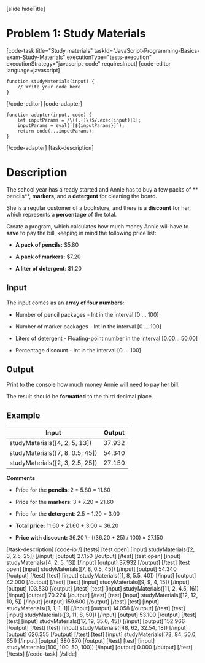 [slide hideTitle]
# Problem 1: Study Materials

[code-task title="Study materials" taskId="JavaScript-Programming-Basics-exam-Study-Materials" executionType="tests-execution" executionStrategy="javascript-code" requiresInput]
[code-editor language=javascript]
```
function studyMaterials(input) {
	// Write your code here
}
```
[/code-editor]
[code-adapter]
```
function adapter(input, code) {
    let inputParams = /\((.+)\)$/.exec(input)[1];
    inputParams = eval(`[${inputParams}]`);
    return code(...inputParams);
}
```
[/code-adapter]
[task-description]
# Description

The school year has already started and Annie has to buy a few packs of ** pencils**, **markers**, and a **detergent** for cleaning the board. 

She is a regular customer of a bookstore, and there is a **discount** for her, which represents a **percentage** of the total.

Create a program, which calculates how much money Annie will have to **save** to pay the bill, keeping in mind the following price list:

- **A pack of pencils:** $5.80

- **A pack of markers:** $7.20

- **A liter of detergent**: $1.20 

## Input

The input comes as an **array of four numbers**:

- Number of pencil packages - Int in the interval \[0 ... 100\]

- Number of marker packages - Int in the interval \[0 ... 100\]

- Liters of detergent - Floating-point number in the interval \[0.00… 50.00\]

- Percentage discount - Int in the interval \[0 ... 100\]

## Output

Print to the console how much money Annie will need to pay her bill. 

The result should be **formatted** to the third decimal place.

## Example

| **Input** | **Output** |
| --- | --- |
|studyMaterials([4, 2, 5, 13])| 37.932 |
|studyMaterials([7, 8, 0.5, 45])|54.340|
|studyMaterials([2, 3, 2.5, 25])| 27.150 |

**Comments**

- Price for the **pencils**: 2 \* 5.80 = 11.60

- Price for the **markers**: 3 \* 7.20 = 21.60

- Price for the **detergent**: 2.5 \* 1.20 = 3.00

- **Total price:** 11.60 \+ 21.60 \+ 3.00 = 36.20

- **Price with discount:** 36.20 \– ((36.20 \* 25) \/ 100) = 27.150

[/task-description]
[code-io /]
[tests]
[test open]
[input]
studyMaterials([2, 3, 2.5, 25])
[/input]
[output]
27.150
[/output]
[/test]
[test open]
[input]
studyMaterials([4, 2, 5, 13])
[/input]
[output]
37.932
[/output]
[/test]
[test open]
[input]
studyMaterials([7, 8, 0.5, 45])
[/input]
[output]
54.340
[/output]
[/test]
[test]
[input]
studyMaterials([1, 8, 5.5, 40])
[/input]
[output]
42.000
[/output]
[/test]
[test]
[input]
studyMaterials([9, 9, 4, 15])
[/input]
[output]
103.530
[/output]
[/test]
[test]
[input]
studyMaterials([11, 2, 4.5, 16])
[/input]
[output]
70.224
[/output]
[/test]
[test]
[input]
studyMaterials([12, 12, 10, 5])
[/input]
[output]
159.600
[/output]
[/test]
[test]
[input]
studyMaterials([1, 1, 1, 1])
[/input]
[output]
14.058
[/output]
[/test]
[test]
[input]
studyMaterials([3, 11, 8, 50])
[/input]
[output]
53.100
[/output]
[/test]
[test]
[input]
studyMaterials([17, 19, 35.6, 45])
[/input]
[output]
152.966
[/output]
[/test]
[test]
[input]
studyMaterials([48, 62, 32.54, 18])
[/input]
[output]
626.355
[/output]
[/test]
[test]
[input]
studyMaterials([73, 84, 50.0, 65])
[/input]
[output]
380.870
[/output]
[/test]
[test]
[input]
studyMaterials([100, 100, 50, 100])
[/input]
[output]
0.000
[/output]
[/test]
[/tests]
[/code-task]
[/slide]
